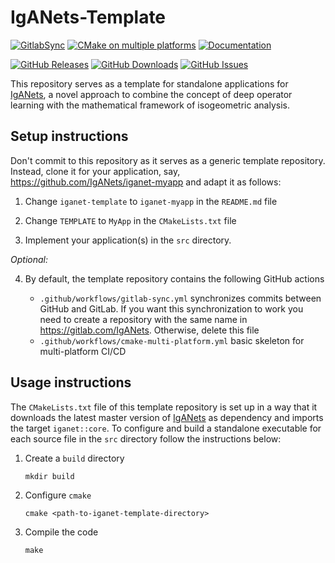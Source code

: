# IgANets-Template

[![GitlabSync](https://github.com/IgANets/iganet-template/actions/workflows/gitlab-sync.yml/badge.svg)](https://github.com/IgANets/iganet-template/actions/workflows/gitlab-sync.yml)
[![CMake on multiple platforms](https://github.com/IgANets/iganet-template/actions/workflows/cmake-multi-platform.yml/badge.svg)](https://github.com/IgANets/iganet-template/actions/workflows/cmake-multi-platform.yml)
[![Documentation](https://img.shields.io/badge/docs-mkdocs-blue.svg)](https://iganets.github.io/iganet/)

[![GitHub Releases](https://img.shields.io/github/release/iganets/iganet-template.svg)](https://github.com/iganets/iganet-template/releases)
[![GitHub Downloads](https://img.shields.io/github/downloads/iganets/iganet-template/total)](https://github.com/iganets/iganet-template/releases)
[![GitHub Issues](https://img.shields.io/github/issues/iganets/iganet-template.svg)](https://github.com/iganets/iganet-template/issues)

This repository serves as a template for standalone applications for [IgANets](https://github.com/iganets/iganet), a novel approach to combine the concept of deep operator learning with the mathematical framework of isogeometric analysis.

## Setup instructions

Don't commit to this repository as it serves as a generic template repository. Instead, clone it for your application, say, https://github.com/IgANets/iganet-myapp and adapt it as follows:

1. Change `iganet-template` to `iganet-myapp` in the `README.md` file

2. Change `TEMPLATE` to `MyApp` in the `CMakeLists.txt` file

3. Implement your application(s) in the `src` directory.

_Optional:_

4. By default, the template repository contains the following GitHub actions

   - `.github/workflows/gitlab-sync.yml` synchronizes commits between GitHub and GitLab. If you want this synchronization to work you need to create a repository with the same name in https://gitlab.com/IgANets. Otherwise, delete this file
   - `.github/workflows/cmake-multi-platform.yml` basic skeleton for multi-platform CI/CD

## Usage instructions

The `CMakeLists.txt` file of this template repository is set up in a way that it downloads the latest master version of [IgANets](https://github.com/iganets/iganet) as dependency and imports the target `iganet::core`. To configure and build a standalone executable for each source file in the `src` directory follow the instructions below:

1. Create a `build` directory
   ```shell
   mkdir build
   ```

2. Configure `cmake`
   ```shell
   cmake <path-to-iganet-template-directory>
   ```

3. Compile the code
   ```shell
   make
   ```
